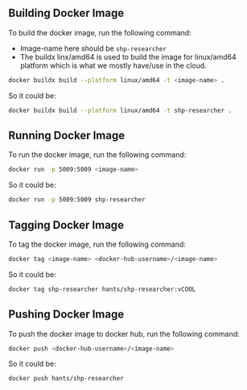 ## Building Docker Image

To build the docker image, run the following command:
- Image-name here should be `shp-researcher`
- The buildx linx/amd64 is used to build the image for linux/amd64 platform which is what we mostly have/use in the cloud.

```bash
docker buildx build --platform linux/amd64 -t <image-name> .
```

So it could be:
```bash
docker buildx build --platform linux/amd64 -t shp-researcher .
```

## Running Docker Image

To run the docker image, run the following command:

```bash
docker run -p 5009:5009 <image-name>
```

So it could be:
```bash
docker run -p 5009:5009 shp-researcher
```

## Tagging Docker Image

To tag the docker image, run the following command:

```bash
docker tag <image-name> <docker-hub-username>/<image-name>
```

So it could be:
```bash
docker tag shp-researcher hants/shp-researcher:vCOOL
```

## Pushing Docker Image

To push the docker image to docker hub, run the following command:

```bash
docker push <docker-hub-username>/<image-name>
```

So it could be:
```bash
docker push hants/shp-researcher
```